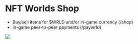 # NFT Worlds Shop
- Buy/sell items for $WRLD and/or in-game currency (/shop)
- In-game peer-to-peer payments (/paywrld)

![](https://media.giphy.com/media/ZHmBETZJUkpyRGLmh1/giphy-downsized-large.gif)
